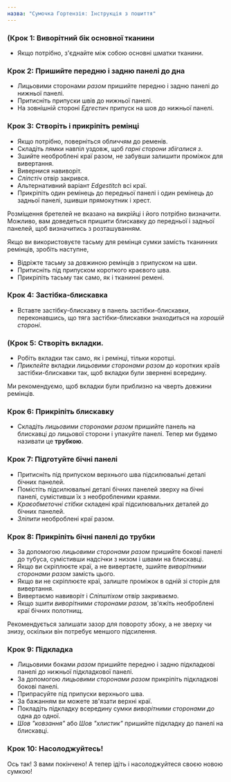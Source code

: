 ```yaml
---
назва: "Сумочка Гортензія: Інструкція з пошиття"
---
```


### (Крок 1: Виворітний бік основної тканини

- Якщо потрібно, з'єднайте між собою основні шматки тканини.

### Крок 2: Пришийте передню і задню панелі до дна

- Лицьовими сторонами _разом_ пришийте передню і задню панелі до нижньої панелі.
- Притисніть припуски швів до нижньої панелі.
- На зовнішній стороні _Едгестич_ припуск на шов до нижньої панелі.

### Крок 3: Створіть і прикріпіть ремінці

- Якщо потрібно, поверніться обличчям до ременів.
- Складіть лямки навпіл уздовж, щоб _гарні сторони збігалися з_.
- Зшийте необроблені краї разом, не забувши залишити проміжок для вивертання.
- Вивернися навиворіт.
- _Сліпстіч_ отвір закрився.
- Альтернативний варіант _Edgestitch_ всі краї.
- Прикріпіть один ремінець до передньої панелі і один ремінець до задньої панелі, зшивши прямокутник і хрест.

<Warning>

Розміщення бретелей не вказано на викрійці і його потрібно визначити. Можливо, вам доведеться пришити блискавку до передньої і задньої панелей, щоб визначитись з розташуванням.

</Warning>

<Note>

Якщо ви використовуєте тасьму для ремінця сумки замість тканинних ремінців, зробіть наступне,

- Відріжте тасьму за довжиною ремінців з припуском на шви.
- Притисніть під припуском короткого краєвого шва.
- Прикріпіть тасьму так само, як і тканинні ремені.

</Note>

### Крок 4: Застібка-блискавка

- Вставте застібку-блискавку в панель застібки-блискавки, переконавшись, що тяга застібки-блискавки знаходиться на _хорошій стороні_.

### (Крок 5: Створіть вкладки.

- Робіть вкладки так само, як і ремінці, тільки коротші.
- _Приклейте_ вкладки _лицьовими сторонами разом_ до коротких країв застібки-блискавки так, щоб вкладки були звернені всередину.

<Tip>

Ми рекомендуємо, щоб вкладки були приблизно на чверть довжини ремінців.

</Tip>

### Крок 6: Прикріпіть блискавку

- Складіть _лицьовими сторонами разом_ пришийте панель на блискавці до лицьової сторони і упакуйте панелі. Тепер ми будемо називати це **трубкою**.

### Крок 7: Підготуйте бічні панелі

- Притисніть під припуском верхнього шва підсилювальні деталі бічних панелей.
- Помістіть підсилювальні деталі бічних панелей зверху на бічні панелі, сумістивши їх з необробленими краями.
- _Краєобметочні стібки_ складені краї підсилювальних деталей до бічних панелей.
- _Зліпити_ необроблені краї разом.

### Крок 8: Прикріпіть бічні панелі до трубки

- За допомогою _лицьовими сторонами разом_ пришийте бокові панелі до тубуса, сумістивши надсічки з низом і швами на блискавці.
- Якщо ви скріплюєте краї, а не вивертаєте, зшийте _виворітними сторонами разом_ замість цього.
- Якщо ви не скріплюєте краї, залиште проміжок в одній зі сторін для вивертання.
- Вивертаємо навиворіт і _Сліпштіхом_ отвір закриваємо.
- Якщо зшити _виворітними сторонами разом,_ зв'яжіть необроблені краї бічних полотнищ.

<Note>

Рекомендується залишати зазор для повороту збоку, а не зверху чи знизу, оскільки він потребує меншого підсилення.

</Note>

### Крок 9: Підкладка

- Лицьовими боками _разом_ пришийте передню і задню підкладкові панелі до нижньої підкладкової панелі.
- За допомогою _лицьовими сторонами разом_ прикріпіть підкладкові бокові панелі.
- Припрасуйте під припуски верхнього шва.
- За бажанням ви можете зв'язати верхні краї.
- Покладіть підкладку всередину сумки _виворітними сторонами до_ одна до одної.
- _Шов "ковзання"_ або _Шов "хлистик"_ пришийте підкладку до панелі на блискавці.

### Крок 10: Насолоджуйтесь!

Ось так! З вами покінчено! А тепер ідіть і насолоджуйтеся своєю новою сумкою!
